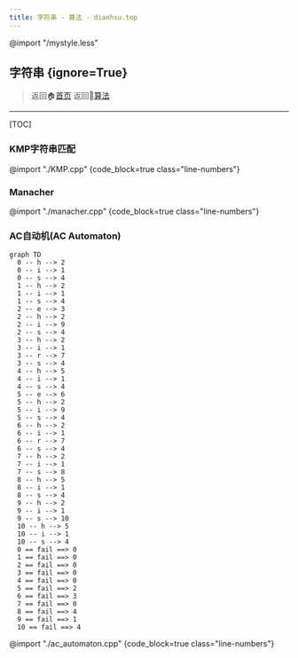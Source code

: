 ```yaml
---
title: 字符串 - 算法 - dianhsu.top
---
```

@import "/mystyle.less"
## 字符串 {ignore=True}
> 返回:house:[首页](../../index.html)
> 返回:rocket:[算法](../index.html)


-----------------------------------


[TOC]

### KMP字符串匹配

@import "./KMP.cpp" {code_block=true class="line-numbers"}

### Manacher

@import "./manacher.cpp" {code_block=true class="line-numbers"}

### AC自动机(AC Automaton)

```mermaid
graph TD
  0 -- h --> 2
  0 -- i --> 1
  0 -- s --> 4
  1 -- h --> 2
  1 -- i --> 1
  1 -- s --> 4
  2 -- e --> 3
  2 -- h --> 2
  2 -- i --> 9
  2 -- s --> 4
  3 -- h --> 2
  3 -- i --> 1
  3 -- r --> 7
  3 -- s --> 4
  4 -- h --> 5
  4 -- i --> 1
  4 -- s --> 4
  5 -- e --> 6
  5 -- h --> 2
  5 -- i --> 9
  5 -- s --> 4
  6 -- h --> 2
  6 -- i --> 1
  6 -- r --> 7
  6 -- s --> 4
  7 -- h --> 2
  7 -- i --> 1
  7 -- s --> 8
  8 -- h --> 5
  8 -- i --> 1
  8 -- s --> 4
  9 -- h --> 2
  9 -- i --> 1
  9 -- s --> 10
  10 -- h --> 5
  10 -- i --> 1
  10 -- s --> 4
  0 == fail ==> 0
  1 == fail ==> 0
  2 == fail ==> 0
  3 == fail ==> 0
  4 == fail ==> 0
  5 == fail ==> 2
  6 == fail ==> 3
  7 == fail ==> 0
  8 == fail ==> 4
  9 == fail ==> 1
  10 == fail ==> 4
```
@import "./ac_automaton.cpp" {code_block=true class="line-numbers"}
